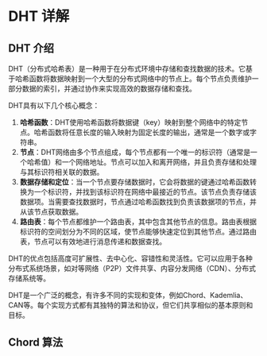# DHT 详解

## DHT 介绍

DHT（分布式哈希表）是一种用于在分布式环境中存储和查找数据的技术。它基于哈希函数将数据映射到一个大型的分布式网络中的节点上。每个节点负责维护一部分数据的索引，并通过协作来实现高效的数据存储和查找。

DHT具有以下几个核心概念：

1. **哈希函数**：DHT使用哈希函数将数据键（key）映射到整个网络中的特定节点。哈希函数将任意长度的输入映射为固定长度的输出，通常是一个数字或字符串。
2. **节点**：DHT网络由多个节点组成，每个节点都有一个唯一的标识符（通常是一个哈希值）和一个网络地址。节点可以加入和离开网络，并且负责存储和处理与其标识符相关联的数据。
3. **数据存储和定位**：当一个节点要存储数据时，它会将数据的键通过哈希函数转换为一个标识符，并找到该标识符在网络中最接近的节点。该节点负责存储该数据项。当需要查找数据时，节点通过哈希函数找到负责该数据项的节点，并从该节点获取数据。
4. **路由表**：每个节点都维护一个路由表，其中包含其他节点的信息。路由表根据标识符的空间划分为不同的区域，使节点能够快速定位到其他节点。通过路由表，节点可以有效地进行消息传递和数据查找。

DHT的优点包括高度可扩展性、去中心化、容错性和灵活性。它可以应用于各种分布式系统场景，如对等网络（P2P）文件共享、内容分发网络（CDN）、分布式存储系统等。

DHT是一个广泛的概念，有许多不同的实现和变体，例如Chord、Kademlia、CAN等。每个实现方式都有其独特的算法和协议，但它们共享相似的基本原则和目标。

## Chord 算法

